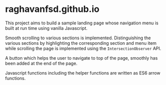 # raghavanfsd.github.io

This project aims to build a sample landing page whose navigation menu is built at run time using vanilla Javascript.

Smooth scrolling to various sections is implemented. Distinguishing the various sections by highlighting the corresponding section
and menu item while scrolling the page is implemented using the `IntersectionObserver` API.

A button which helps the user to navigate to top of the page, smoothly has been added at the end of the page.

Javascript functions including the helper functions are written as ES6 arrow functions.
